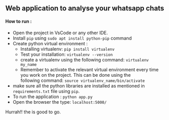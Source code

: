 Web application to analyse your whatsapp chats
----------------------------------------------------
#### How to run :
+ Open the project in VsCode or any other IDE.
+ Install `pip` using `sudo apt install python-pip` command
+ Create python virtual environment :
  + Installing virtualenv: `pip install virtualenv`
  + Test your installation: `virtualenv --version`
  + create a virtualenv using the following command: `virtualenv my_name`
  + Remember to activate the relevant virtual environment every time you work on the project. This can be done using the   
    following command: `source virtualenv_name/bin/activate`
+ make sure all the python libraries are installed as mentioned in `requirements.txt` file using `pip`.
+ To run the application : `python app.py`
+ Open the browser the type: `localhost:5000/`

Hurrah!! the is good to go.

